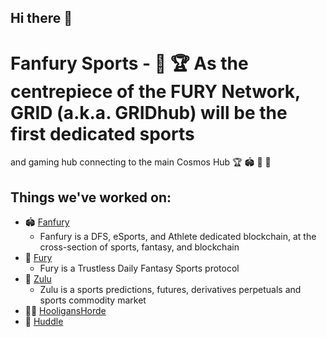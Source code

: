 ## Hi there 👋

# Fanfury Sports - 🧬 🏆 As the centrepiece of the FURY Network, GRID (a.k.a. GRIDhub) will be the first dedicated sports
and gaming hub connecting to the main Cosmos Hub 🏆 🏟️ 🧬 🎰



## Things we've worked on:

* 🏟️ [Fanfury](https://github.com/fanfury-sports/fanfury)
  * Fanfury is a DFS, eSports, and Athlete dedicated blockchain, at the cross-section of sports, fantasy, and blockchain
* 👾 [Fury](https://github.com/fanfury-sports/fury)
  * Fury is a Trustless Daily Fantasy Sports protocol
* 🪬 [Zulu](https://github.com/zulumarkets/zulu)
  * Zulu is a sports predictions, futures, derivatives perpetuals and sports commodity market
* 🥷🏿 [HooligansHorde](https://github.com/github.com/hooliganshoardeturfs/hooliganshorde)
* 🧬 [Huddle](https://github.com/github.com/fanfury-sports/huddle)
